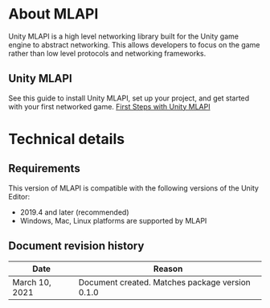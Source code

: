 # About MLAPI

Unity MLAPI is a high level networking library built for the Unity game engine to abstract networking. This allows developers to focus on the game rather than low level protocols and networking frameworks. 

##  Unity MLAPI 

 See this guide to install Unity MLAPI, set up your project, and get started with your first networked game.
 [First Steps with Unity MLAPI](https://docs-multiplayer.unity3d.com/docs/tutorials/helloworldintro)

# Technical details
## Requirements

This version of MLAPI is compatible with the following versions of the Unity Editor:

* 2019.4 and later (recommended)
* Windows, Mac, Linux platforms are supported by MLAPI

## Document revision history

|Date|Reason|
|---|---|
|March 10, 2021|Document created. Matches package version 0.1.0|
